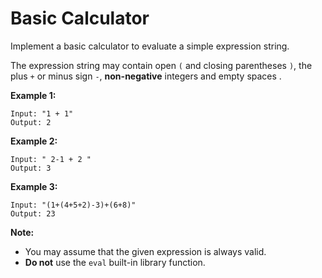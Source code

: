 # Basic Calculator

Implement a basic calculator to evaluate a simple expression string.

The expression string may contain open `(` and closing parentheses `)`, the plus `+` or minus sign `-`, **non-negative** integers and empty spaces .

**Example 1:**

```pseudo
Input: "1 + 1"
Output: 2
```

**Example 2:**

```pseudo
Input: " 2-1 + 2 "
Output: 3
```

**Example 3:**

```pseudo
Input: "(1+(4+5+2)-3)+(6+8)"
Output: 23
```

**Note:**

- You may assume that the given expression is always valid.
- **Do not** use the `eval` built-in library function.
